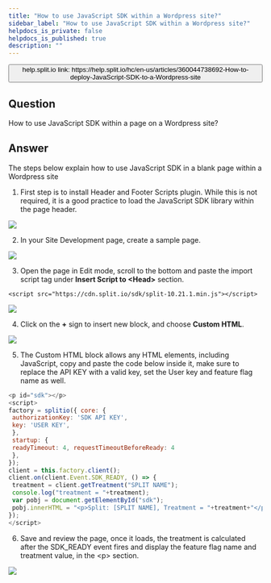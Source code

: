 ```yaml
---
title: "How to use JavaScript SDK within a Wordpress site?"
sidebar_label: "How to use JavaScript SDK within a Wordpress site?"
helpdocs_is_private: false
helpdocs_is_published: true
description: ""
---
```


<!-- applies to JavaScript SDK -->

<p>
  <button style={{borderRadius:'8px', border:'1px', fontFamily:'Courier New', fontWeight:'800', textAlign:'left'}}> help.split.io link: https://help.split.io/hc/en-us/articles/360044738692-How-to-deploy-JavaScript-SDK-to-a-Wordpress-site </button>
</p>

## Question

How to use JavaScript SDK within a page on a Wordpress site?

## Answer

The steps below explain how to use JavaScript SDK in a blank page within a Wordpress site

1. First step is to install Header and Footer Scripts plugin. While this is not required, it is a good practice to load the JavaScript SDK library within the page header.

![](https://help.split.io/hc/article_attachments/360060037831/Screen_Shot_2020-06-18_at_11.25.35_AM.png)

2. In your Site Development page, create a sample page.

![](https://help.split.io/hc/article_attachments/360060038051/Screen_Shot_2020-06-18_at_11.34.28_AM.png)

3. Open the page in Edit mode, scroll to the bottom and paste the import script tag under **Insert Script to \<Head\>** section.

```
<script src="https://cdn.split.io/sdk/split-10.21.1.min.js"></script>
```

![](https://help.split.io/hc/article_attachments/360060038491/Screen_Shot_2020-06-18_at_1.37.15_PM.png)

4. Click on the **+** sign to insert new block, and choose **Custom HTML**.

![](https://help.split.io/hc/article_attachments/360059871812/Screen_Shot_2020-06-18_at_11.54.52_AM.png)

5. The Custom HTML block allows any HTML elements, including JavaScript, copy and paste the code below inside it, make sure to replace the API KEY with a valid key, set the User key and feature flag name as well.

```javascript
<p id="sdk"></p>
<script>
factory = splitio({ core: {
 authorizationKey: 'SDK API KEY',
 key: 'USER KEY',
 },
 startup: {
 readyTimeout: 4, requestTimeoutBeforeReady: 4
 },
});
client = this.factory.client();
client.on(client.Event.SDK_READY, () => {
 treatment = client.getTreatment("SPLIT NAME");
 console.log("treatment = "+treatment);
 var pobj = document.getElementById("sdk");
 pobj.innerHTML = "<p>Split: [SPLIT NAME], Treatment = "+treatment+"</p>";
});
</script>
```

6. Save and review the page, once it loads, the treatment is calculated after the SDK_READY event fires and display the feature flag name and treatment value, in the \<p\> section.

![](https://help.split.io/hc/article_attachments/360060039131/Screen_Shot_2020-06-18_at_1.43.36_PM.png)